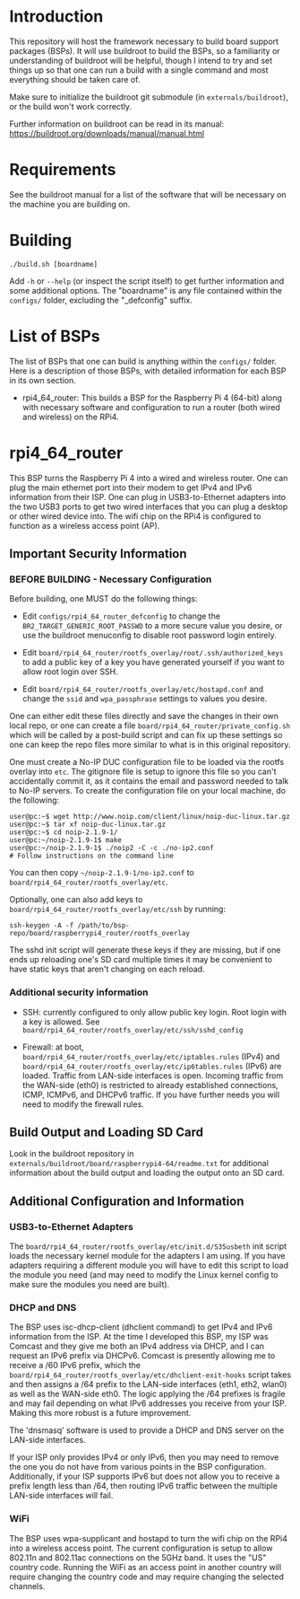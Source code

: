 # Introduction
This repository will host the framework necessary to build board support packages (BSPs). It will
use buildroot to build the BSPs, so a familiarity or understanding of buildroot will be helpful,
though I intend to try and set things up so that one can run a build with a single command and most
everything should be taken care of.

Make sure to initialize the buildroot git submodule (in `externals/buildroot`), or the build won't
work correctly.

Further information on buildroot can be read in its manual:<br>
https://buildroot.org/downloads/manual/manual.html

# Requirements
See the buildroot manual for a list of the software that will be necessary on the machine you are
building on.

# Building
```
./build.sh [boardname]
```

Add `-h` or `--help` (or inspect the script itself) to get further information and some additional
options. The "boardname" is any file contained within the `configs/` folder, excluding the
"\_defconfig" suffix.

# List of BSPs
The list of BSPs that one can build is anything within the `configs/` folder. Here is a description
of those BSPs, with detailed information for each BSP in its own section.

* rpi4_64_router: This builds a BSP for the Raspberry Pi 4 (64-bit) along with necessary software
  and configuration to run a router (both wired and wireless) on the RPi4.

# rpi4_64_router
This BSP turns the Raspberry Pi 4 into a wired and wireless router. One can plug the main ethernet
port into their modem to get IPv4 and IPv6 information from their ISP. One can plug in
USB3-to-Ethernet adapters into the two USB3 ports to get two wired interfaces that you can plug a
desktop or other wired device into. The wifi chip on the RPi4 is configured to function as a
wireless access point (AP).

## Important Security Information

### BEFORE BUILDING - Necessary Configuration
Before building, one MUST do the following things:

* Edit `configs/rpi4_64_router_defconfig` to change the `BR2_TARGET_GENERIC_ROOT_PASSWD` to a more
  secure value you desire, or use the buildroot menuconfig to disable root password login entirely.

* Edit `board/rpi4_64_router/rootfs_overlay/root/.ssh/authorized_keys` to add a public key of a key
  you have generated yourself if you want to allow root login over SSH.

* Edit `board/rpi4_64_router/rootfs_overlay/etc/hostapd.conf` and change the `ssid` and
  `wpa_passphrase` settings to values you desire.

One can either edit these files directly and save the changes in their own local repo, or one can
create a file `board/rpi4_64_router/private_config.sh` which will be called by a post-build script
and can fix up these settings so one can keep the repo files more similar to what is in this
original repository.

One must create a No-IP DUC configuration file to be loaded via the rootfs overlay into `etc`. The
gitignore file is setup to ignore this file so you can't accidentally commit it, as it contains the
email and password needed to talk to No-IP servers. To create the configuration file on your local
machine, do the following:<br>
```
user@pc:~$ wget http://www.noip.com/client/linux/noip-duc-linux.tar.gz
user@pc:~$ tar xf noip-duc-linux.tar.gz
user@pc:~$ cd noip-2.1.9-1/
user@pc:~/noip-2.1.9-1$ make
user@pc:~/noip-2.1.9-1$ ./noip2 -C -c ./no-ip2.conf
# Follow instructions on the command line
```
You can then copy `~/noip-2.1.9-1/no-ip2.conf` to `board/rpi4_64_router/rootfs_overlay/etc`.

Optionally, one can also add keys to `board/rpi4_64_router/rootfs_overlay/etc/ssh` by running:<br>
```
ssh-keygen -A -f /path/to/bsp-repo/board/raspberrypi4_router/rootfs_overlay
```
The sshd init script will generate these keys if they are missing, but if one ends up reloading
one's SD card multiple times it may be convenient to have static keys that aren't changing on each
reload.

### Additional security information
* SSH: currently configured to only allow public key login. Root login with a key is allowed. See
  `board/rpi4_64_router/rootfs_overlay/etc/ssh/sshd_config`

* Firewall: at boot, `board/rpi4_64_router/rootfs_overlay/etc/iptables.rules` (IPv4) and
`board/rpi4_64_router/rootfs_overlay/etc/ip6tables.rules` (IPv6) are loaded. Traffic from LAN-side
interfaces is open. Incoming traffic from the WAN-side (eth0) is restricted to already established
connections, ICMP, ICMPv6, and DHCPv6 traffic. If you have further needs you will need to modify the
firewall rules.

## Build Output and Loading SD Card
Look in the buildroot repository in `externals/buildroot/board/raspberrypi4-64/readme.txt` for
additional information about the build output and loading the output onto an SD card.

## Additional Configuration and Information

### USB3-to-Ethernet Adapters
The `board/rpi4_64_router/rootfs_overlay/etc/init.d/S35usbeth` init script loads the necessary
kernel module for the adapters I am using. If you have adapters requiring a different module you
will have to edit this script to load the module you need (and may need to modify the Linux kernel
config to make sure the modules you need are built).

### DHCP and DNS
The BSP uses isc-dhcp-client (dhclient command) to get IPv4 and IPv6 information from the ISP. At
the time I developed this BSP, my ISP was Comcast and they give me both an IPv4 address via DHCP,
and I can request an IPv6 prefix via DHCPv6. Comcast is presently allowing me to receive a /60 IPv6
prefix, which the `board/rpi4_64_router/rootfs_overlay/etc/dhclient-exit-hooks` script takes and
then assigns a /64 prefix to the LAN-side interfaces (eth1, eth2, wlan0) as well as the WAN-side
eth0. The logic applying the /64 prefixes is fragile and may fail depending on what IPv6 addresses
you receive from your ISP. Making this more robust is a future improvement.

The 'dnsmasq' software is used to provide a DHCP and DNS server on the LAN-side interfaces.

If your ISP only provides IPv4 or only IPv6, then you may need to remove the one you do not have
from various points in the BSP configuration. Additionally, if your ISP supports IPv6 but does not
allow you to receive a prefix length less than /64, then routing IPv6 traffic between the multiple
LAN-side interfaces will fail.

### WiFi
The BSP uses wpa-supplicant and hostapd to turn the wifi chip on the RPi4 into a wireless access
point. The current configuration is setup to allow 802.11n and 802.11ac connections on the 5GHz
band. It uses the "US" country code. Running the WiFi as an access point in another country will
require changing the country code and may require changing the selected channels.

